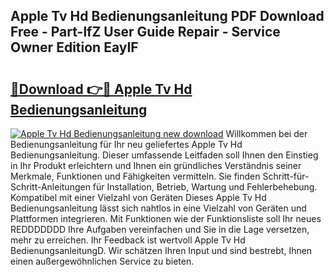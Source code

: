 ## Apple Tv Hd Bedienungsanleitung PDF Download Free - Part-lfZ User Guide Repair - Service Owner Edition EayIF

# <h2><a href="http://df4wip.blite.top/?on=Apple+Tv+Hd+Bedienungsanleitung">🔗Download 👉🔴 Apple Tv Hd Bedienungsanleitung</a></h2>

[![Apple Tv Hd Bedienungsanleitung new download](https://i.imgur.com/lujVjoI.png)](http://df4wip.blite.top/?on=Apple+Tv+Hd+Bedienungsanleitung)
Willkommen bei der Bedienungsanleitung für Ihr neu geliefertes Apple Tv Hd Bedienungsanleitung. Dieser umfassende Leitfaden soll Ihnen den Einstieg in Ihr Produkt erleichtern und Ihnen ein gründliches Verständnis seiner Merkmale, Funktionen und Fähigkeiten vermitteln. Sie finden Schritt-für-Schritt-Anleitungen für Installation, Betrieb, Wartung und Fehlerbehebung. Kompatibel mit einer Vielzahl von Geräten Dieses Apple Tv Hd Bedienungsanleitung lässt sich nahtlos in eine Vielzahl von Geräten und Plattformen integrieren. Mit Funktionen wie der Funktionsliste soll Ihr neues REDDDDDDD Ihre Aufgaben vereinfachen und Sie in die Lage versetzen, mehr zu erreichen. Ihr Feedback ist wertvoll Apple Tv Hd BedienungsanleitungD. Wir schätzen Ihren Input und sind bestrebt, Ihnen einen außergewöhnlichen Service zu bieten.
